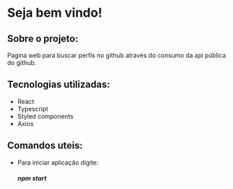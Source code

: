 # Seja bem vindo!
<h2>Sobre o projeto:</h2>
<p>
  Pagina web para buscar perfis no github
  através do consumo da api pública do github.
</p>
<h2>Tecnologias utilizadas:</h2>
<ul>
  <li>React</li>
  <li>Typescript</li>
  <li>Styled components</li>
  <li>Axios</li>
</ul>
<h2>Comandos uteis:</h2>
<ul>
  <li>Para iniciar aplicação digite:<h5>npm start</h5></li>
</ul>
